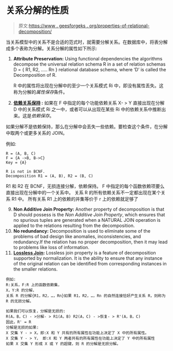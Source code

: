 # 关系分解的性质

> 原文:[https://www . geesforgeks . org/properties-of-relational-decomposition/](https://www.geeksforgeeks.org/properties-of-relational-decomposition/)

当关系模型中的关系不是合适的范式时，就需要分解关系。在数据库中，将表分解成多个表称为分解。关系分解的属性如下所示:

1.  **Attribute Preservation:**
    Using functional dependencies the algorithms decompose the universal relation schema R in a set of relation schemas D = { R1, R2, ….. Rn } relational database schema, where ‘D’ is called the Decomposition of R.

    R 中的属性将出现在分解中的至少一个关系模式 Ri 中，即没有属性丢失。这称为分解的*属性保存*条件。

2.  **[依赖关系保持](https://www.geeksforgeeks.org/data-base-dependency-preserving-decomposition/) :**
    如果在 F 中指定的每个功能依赖关系 X- > Y 直接出现在分解 D 中的关系模式 Ri 之一中，或者可以从出现在某些 Ri 中的依赖关系中推断出来。这是*依赖保存*。

如果分解不是依赖保持，那么在分解中会丢失一些依赖。要检查这个条件，在分解中取两个或更多关系的 JOIN。

例如:

```
R = (A, B, C)
F = {A ->B, B->C}
Key = {A}

R is not in BCNF.
Decomposition R1 = (A, B), R2 = (B, C) 
```

R1 和 R2 在 BCNF，无损连接分解，依赖保持。
F 中指定的每个函数依赖项要么直接出现在分解中的一个关系中。
关系 R 的所有依赖关系不一定都出现在某个关系 R1 中。
所有关系 R1 上的依赖的并集等价于 r 上的依赖就足够了

9.  **Non Additive Join Property:**
    Another property of decomposition is that D should possess is the *Non Additive Join Property*, which ensures that no spurious tuples are generated when a NATURAL JOIN operation is applied to the relations resulting from the decomposition.
10.  **No redundancy:**
    Decomposition is used to eliminate some of the problems of bad design like anomalies, inconsistencies, and redundancy.If the relation has no proper decomposition, then it may lead to problems like loss of information.
11.  **[Lossless Join](https://www.geeksforgeeks.org/lossless-decomposition-in-dbms/):**
    Lossless join property is a feature of decomposition supported by normalization. It is the ability to ensure that any instance of the original relation can be identified from corresponding instances in the smaller relations.

    例如:
    R:关系，F:R 上的函数依赖集，
    X，Y:R 的分解，
    关系 R 的分解{R1，R2，…，Rn}如果 R1，R2，…，Rn 的自然连接恰好产生关系 R，则称为 R 的无损分解。

    如果我们可以恢复，分解是无损的:
    R(A，B，C) - >分解- > R1(A，B) R2(A，C) - >恢复- > R'(A，B，C)
    因此，R' = R
    分解是无损的如果:
    X 交集 Y - > X，即:X 和 Y 共有的所有属性在功能上决定了 X 中的所有属性。
    X 交集 Y - > Y， 即:X 和 Y 两者共有的所有属性在功能上决定了 Y 中的所有属性
    如果 X 交集 Y 形成 X 或 Y 的超键，则 R 的分解是无损分解。
